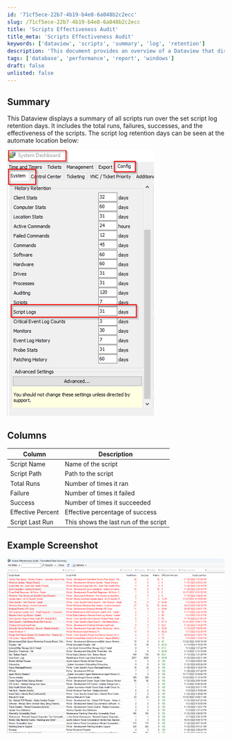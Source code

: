 ```yaml
---
id: '71cf5ece-22b7-4b19-b4e8-6a048b2c2ecc'
slug: /71cf5ece-22b7-4b19-b4e8-6a048b2c2ecc
title: 'Scripts Effectiveness Audit'
title_meta: 'Scripts Effectiveness Audit'
keywords: ['dataview', 'scripts', 'summary', 'log', 'retention']
description: 'This document provides an overview of a Dataview that displays a summary of all scripts run over the specified script log retention days, including total runs, failures, successes, and effectiveness metrics.'
tags: ['database', 'performance', 'report', 'windows']
draft: false
unlisted: false
---
```


## Summary

This Dataview displays a summary of all scripts run over the set script log retention days. It includes the total runs, failures, successes, and the effectiveness of the scripts. The script log retention days can be seen at the automate location below:

![Script Log Retention Days](../../../static/img/Scripts-Effectiveness-Audit/image_1.png)

## Columns

| Column              | Description                          |
|---------------------|--------------------------------------|
| Script Name         | Name of the script                   |
| Script Path         | Path to the script                   |
| Total Runs          | Number of times it ran               |
| Failure             | Number of times it failed            |
| Success             | Number of times it succeeded         |
| Effective Percent    | Effective percentage of success      |
| Script Last Run     | This shows the last run of the script|

## Example Screenshot

![Example Screenshot](../../../static/img/Scripts-Effectiveness-Audit/image_2.png)


